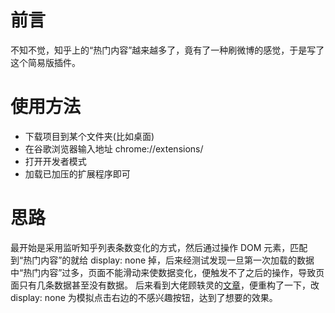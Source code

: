 # 前言
不知不觉，知乎上的“热门内容”越来越多了，竟有了一种刷微博的感觉，于是写了这个简易版插件。

# 使用方法
+ 下载项目到某个文件夹(比如桌面)
+ 在谷歌浏览器输入地址 chrome://extensions/
+ 打开开发者模式
+ 加载已加压的扩展程序即可

# 思路
最开始是采用监听知乎列表条数变化的方式，然后通过操作 DOM 元素，匹配到“热门内容”的就给 display: none 掉，后来经测试发现一旦第一次加载的数据中“热门内容”过多，页面不能滑动来使数据变化，便触发不了之后的操作，导致页面只有几条数据甚至没有数据。
后来看到大佬顾轶灵的[文章](https://zhuanlan.zhihu.com/p/35746125)，便重构了一下，改 display: none 为模拟点击右边的不感兴趣按钮，达到了想要的效果。
